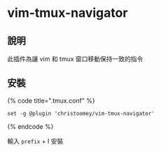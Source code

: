 # vim-tmux-navigator

## 說明

此插件為讓 vim 和 tmux 窗口移動保持一致的指令

## 安裝

{% code title=".tmux.conf" %}
```text
set -g @plugin 'christoomey/vim-tmux-navigator'
```
{% endcode %}

輸入 `prefix` + I 安裝

